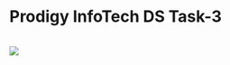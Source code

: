 # Prodigy InfoTech DS Task-3
<br> 
<img src="https://github.com/Samatha-Rapaka/task-3/blob/main/Task-3.png">
